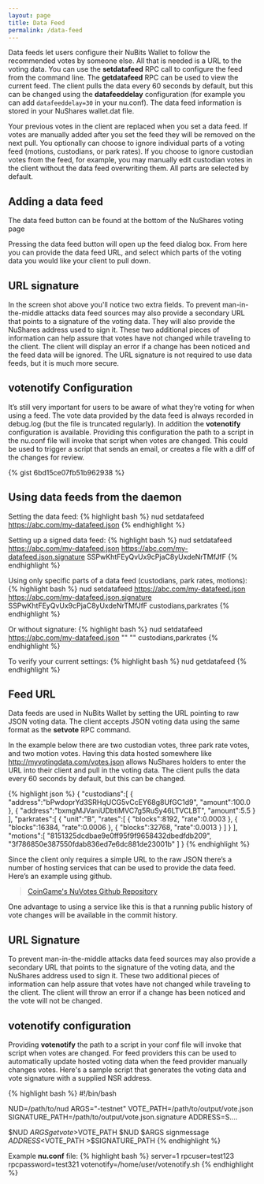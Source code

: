 ```yaml
---
layout: page
title: Data Feed
permalink: /data-feed
---
```

Data feeds let users configure their NuBits Wallet to follow the recommended votes by someone else. All that is needed is a URL to the voting data. You can use the **setdatafeed** RPC call to configure the feed from the command line. The **getdatafeed** RPC can be used to view the current feed. The client pulls the data every 60 seconds by default, but this can be changed using the **datafeeddelay** configuration (for example you can add `datafeeddelay=30` in your nu.conf). The data feed information is stored in your NuShares wallet.dat file.

Your previous votes in the client are replaced when you set a data feed. If votes are manually added after you set the feed they will be removed on the next pull. You optionally can choose to ignore individual parts of a voting feed (motions, custodians, or park rates). If you choose to ignore custodian votes from the feed, for example, you may manually edit custodian votes in the client without the data feed overwriting them. All parts are selected by default.

## Adding a data feed

The data feed button can be found at the bottom of the NuShares voting page

Pressing the data feed button will open up the feed dialog box. From here you can provide the data feed URL, and select which parts of the voting data you would like your client to pull down.

## URL signature

In the screen shot above you'll notice two extra fields. To prevent man-in-the-middle attacks data feed sources may also provide a secondary URL that points to a signature of the voting data. They will also provide the NuShares address used to sign it. These two additional pieces of information can help assure that votes have not changed while traveling to the client. The client will display an error if a change has been noticed and the feed data will be ignored. The URL signature is not required to use data feeds, but it is much more secure.

## votenotify Configuration

It’s still very important for users to be aware of what they’re voting for when using a feed. The vote data provided by the data feed is always recorded in debug.log (but the file is truncated regularly). In addition the **votenotify** configuration is available. Providing this configuration the path to a script in the nu.conf file will invoke that script when votes are changed. This could be used to trigger a script that sends an email, or creates a file with a diff of the changes for review.

{% gist 6bd15ce07fb51b962938 %}

## Using data feeds from the daemon

Setting the data feed:
{% highlight bash %}
nud setdatafeed https://abc.com/my-datafeed.json
{% endhighlight %}

Setting up a signed data feed:
{% highlight bash %}
nud setdatafeed https://abc.com/my-datafeed.json https://abc.com/my-datafeed.json.signature SSPwKhtFEyQvUx9cPjaC8yUxdeNrTMfJfF
{% endhighlight %}

Using only specific parts of a data feed (custodians, park rates, motions):
{% highlight bash %}
nud setdatafeed https://abc.com/my-datafeed.json https://abc.com/my-datafeed.json.signature SSPwKhtFEyQvUx9cPjaC8yUxdeNrTMfJfF custodians,parkrates
{% endhighlight %}

Or without signature:
{% highlight bash %}
nud setdatafeed https://abc.com/my-datafeed.json "" "" custodians,parkrates
{% endhighlight %}

To verify your current settings:
{% highlight bash %}
nud getdatafeed
{% endhighlight %}

## Feed URL

Data feeds are used in NuBits Wallet by setting the URL pointing to raw JSON voting data. The client accepts JSON voting data using the same format as the **setvote** RPC command.

In the example below there are two custodian votes, three park rate votes, and two motion votes. Having this data hosted somewhere like http://myvotingdata.com/votes.json allows NuShares holders to enter the URL into their client and pull in the voting data. The client pulls the data every 60 seconds by default, but this can be changed.

{% highlight json %}
{
   "custodians":[
      {
         "address":"bPwdoprYd3SRHqUCG5vCcEY68g8UfGC1d9",
         "amount":100.0
      },
      {
         "address":"bxmgMJVaniUDbtiMVC7g5RuSy46LTVCLBT",
         "amount":5.5
      }
   ],
   "parkrates":[
      {
         "unit":"B",
         "rates":[
            {
               "blocks":8192,
               "rate":0.0003
            },
            {
               "blocks":16384,
               "rate":0.0006
            },
            {
               "blocks":32768,
               "rate":0.0013
            }
         ]
      }
   ],
   "motions":[
      "8151325dcdbae9e0ff95f9f9658432dbedfdb209",
      "3f786850e387550fdab836ed7e6dc881de23001b"
   ]
}
{% endhighlight %}

Since the client only requires a simple URL to the raw JSON there’s a number of hosting services that can be used to provide the data feed. Here’s an example using github.

> [CoinGame's NuVotes Github Repository](https://github.com/CoinGame/CoinGame-NuVotes-Testnet)

One advantage to using a service like this is that a running public history of vote changes will be available in the commit history.

## URL Signature

To prevent man-in-the-middle attacks data feed sources may also provide a secondary URL that points to the signature of the voting data, and the NuShares address used to sign it. These two additional pieces of information can help assure that votes have not changed while traveling to the client. The client will throw an error if a change has been noticed and the vote will not be changed.

## votenotify configuration

Providing **votenotify** the path to a script in your conf file will invoke that script when votes are changed. For feed providers this can be used to automatically update hosted voting data when the feed provider manually changes votes. Here's a sample script that generates the voting data and vote signature with a supplied NSR address.

{% highlight bash %}
#!/bin/bash

NUD=/path/to/nud
ARGS="-testnet"
VOTE_PATH=/path/to/output/vote.json
SIGNATURE_PATH=/path/to/output/vote.json.signature
ADDRESS=S....

$NUD $ARGS getvote >$VOTE_PATH
$NUD $ARGS signmessage $ADDRESS <$VOTE_PATH >$SIGNATURE_PATH
{% endhighlight %}

Example **nu.conf** file:
{% highlight bash %}
server=1
rpcuser=test123
rpcpassword=test321
votenotify=/home/user/votenotify.sh
{% endhighlight %}

